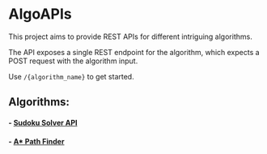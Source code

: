 # AlgoAPIs

This project aims to provide REST APIs for different intriguing algorithms.

The API exposes a single REST endpoint for the algorithm, which expects a POST request with the algorithm input.

Use `/{algorithm_name}` to get started.

## Algorithms:

#### - [Sudoku Solver API]()
#### - [A* Path Finder]()
